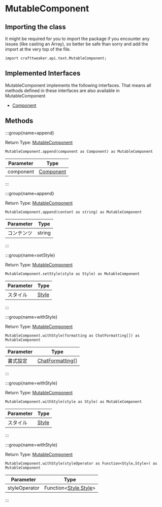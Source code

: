# MutableComponent

## Importing the class

It might be required for you to import the package if you encounter any issues (like casting an Array), so better be safe than sorry and add the import at the very top of the file.
```zenscript
import crafttweaker.api.text.MutableComponent;
```


## Implemented Interfaces
MutableComponent implements the following interfaces. That means all methods defined in these interfaces are also available in MutableComponent

- [Component](/vanilla/api/text/Component)

## Methods

:::group{name=append}

Return Type: [MutableComponent](/vanilla/api/text/MutableComponent)

```zenscript
MutableComponent.append(component as Component) as MutableComponent
```

| Parameter | Type                                     |
| --------- | ---------------------------------------- |
| component | [Component](/vanilla/api/text/Component) |


:::

:::group{name=append}

Return Type: [MutableComponent](/vanilla/api/text/MutableComponent)

```zenscript
MutableComponent.append(content as string) as MutableComponent
```

| Parameter | Type   |
| --------- | ------ |
| コンテンツ     | string |


:::

:::group{name=setStyle}

Return Type: [MutableComponent](/vanilla/api/text/MutableComponent)

```zenscript
MutableComponent.setStyle(style as Style) as MutableComponent
```

| Parameter | Type                             |
| --------- | -------------------------------- |
| スタイル      | [Style](/vanilla/api/text/Style) |


:::

:::group{name=withStyle}

Return Type: [MutableComponent](/vanilla/api/text/MutableComponent)

```zenscript
MutableComponent.withStyle(formatting as ChatFormatting[]) as MutableComponent
```

| Parameter | Type                                                 |
| --------- | ---------------------------------------------------- |
| 書式設定      | [ChatFormatting](/vanilla/api/text/ChatFormatting)[] |


:::

:::group{name=withStyle}

Return Type: [MutableComponent](/vanilla/api/text/MutableComponent)

```zenscript
MutableComponent.withStyle(style as Style) as MutableComponent
```

| Parameter | Type                             |
| --------- | -------------------------------- |
| スタイル      | [Style](/vanilla/api/text/Style) |


:::

:::group{name=withStyle}

Return Type: [MutableComponent](/vanilla/api/text/MutableComponent)

```zenscript
MutableComponent.withStyle(styleOperator as Function<Style,Style>) as MutableComponent
```

| Parameter     | Type                                                                                          |
| ------------- | --------------------------------------------------------------------------------------------- |
| styleOperator | Function&lt;[Style](/vanilla/api/text/Style),[Style](/vanilla/api/text/Style)&gt; |


:::


